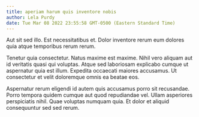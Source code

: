 ```yaml
---
title: aperiam harum quis inventore nobis
author: Lela Purdy
date: Tue Mar 08 2022 23:55:58 GMT-0500 (Eastern Standard Time)
---
```

Aut sit sed illo. Est necessitatibus et. Dolor inventore rerum eum dolores quia atque temporibus rerum rerum.

 Tenetur quia consectetur. Natus maxime est maxime. Nihil vero aliquam aut id veritatis quasi qui voluptas. Atque sed laboriosam explicabo cumque ut aspernatur quia est illum. Expedita occaecati maiores accusamus. Ut consectetur et velit doloremque omnis ea beatae eos.

 Aspernatur rerum eligendi id autem quis accusamus porro sit recusandae. Porro tempora quidem cumque aut quod repudiandae vel. Ullam asperiores perspiciatis nihil. Quae voluptas numquam quia. Et dolor et aliquid consequuntur sed sed rerum.